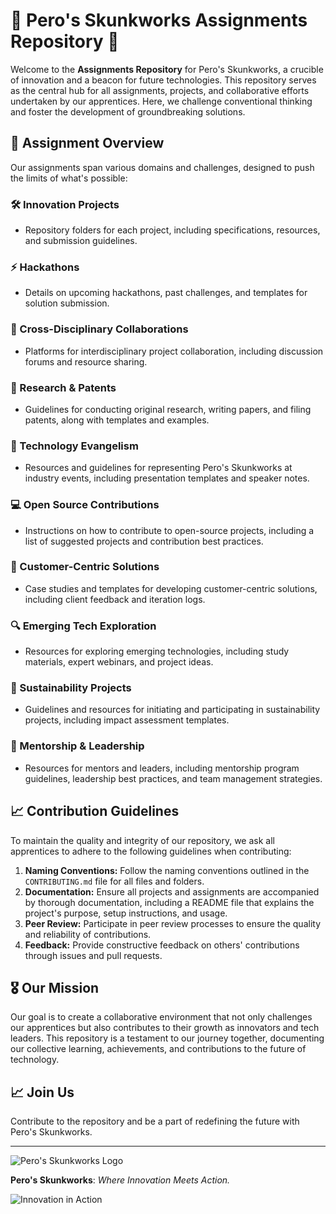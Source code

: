 # 🚀 Pero's Skunkworks Assignments Repository 🚀

Welcome to the **Assignments Repository** for Pero's Skunkworks, a crucible of innovation and a beacon for future technologies. This repository serves as the central hub for all assignments, projects, and collaborative efforts undertaken by our apprentices. Here, we challenge conventional thinking and foster the development of groundbreaking solutions.

## 🌟 Assignment Overview

Our assignments span various domains and challenges, designed to push the limits of what's possible:

### 🛠 Innovation Projects
- Repository folders for each project, including specifications, resources, and submission guidelines.

### ⚡ Hackathons
- Details on upcoming hackathons, past challenges, and templates for solution submission.

### 🤝 Cross-Disciplinary Collaborations
- Platforms for interdisciplinary project collaboration, including discussion forums and resource sharing.

### 📝 Research & Patents
- Guidelines for conducting original research, writing papers, and filing patents, along with templates and examples.

### 📢 Technology Evangelism
- Resources and guidelines for representing Pero's Skunkworks at industry events, including presentation templates and speaker notes.

### 💻 Open Source Contributions
- Instructions on how to contribute to open-source projects, including a list of suggested projects and contribution best practices.

### 🎯 Customer-Centric Solutions
- Case studies and templates for developing customer-centric solutions, including client feedback and iteration logs.

### 🔍 Emerging Tech Exploration
- Resources for exploring emerging technologies, including study materials, expert webinars, and project ideas.

### 🌱 Sustainability Projects
- Guidelines and resources for initiating and participating in sustainability projects, including impact assessment templates.

### 👥 Mentorship & Leadership
- Resources for mentors and leaders, including mentorship program guidelines, leadership best practices, and team management strategies.

## 📈 Contribution Guidelines

To maintain the quality and integrity of our repository, we ask all apprentices to adhere to the following guidelines when contributing:

1. **Naming Conventions:** Follow the naming conventions outlined in the `CONTRIBUTING.md` file for all files and folders.
2. **Documentation:** Ensure all projects and assignments are accompanied by thorough documentation, including a README file that explains the project's purpose, setup instructions, and usage.
3. **Peer Review:** Participate in peer review processes to ensure the quality and reliability of contributions.
4. **Feedback:** Provide constructive feedback on others' contributions through issues and pull requests.

## 🎖 Our Mission

Our goal is to create a collaborative environment that not only challenges our apprentices but also contributes to their growth as innovators and tech leaders. This repository is a testament to our journey together, documenting our collective learning, achievements, and contributions to the future of technology.

## 📈 Join Us

Contribute to the repository and be a part of redefining the future with Pero's Skunkworks.

---

![Pero's Skunkworks Logo](path/to/logo.png) <!-- Replace with the actual path to the logo image -->

**Pero's Skunkworks**: _Where Innovation Meets Action._

![Innovation in Action](path/to/image.jpg) <!-- Replace with the actual path to an image showcasing innovation -->
